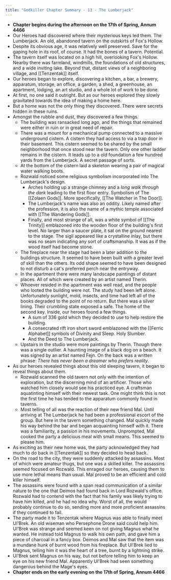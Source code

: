 ```yaml
---
title: "Godkiller Chapter Summary - 13 - The Lumberjack"
---
```

 - **Chapter begins during the afternoon on the 17th of Spring, Annum 4466**
 - Our Heroes had discovered where their mysterious keys led them. The Lumberjack. An old, abandoned tavern on the outskirts of Fox's Hollow.
 - Despite its obvious age, it was relatively well preserved. Save for the gaping hole in its roof, of course. It had the bones of a tavern. Potential.
 - The tavern itself was located on a high hill, overlooking Fox's Hollow. Nearby there was farmland, windmills, the foundations of old structures, and a wide inviting lake. Beyond that, distant views of a neighboring village, and [[Tenzentak]] itself.
 - Our heroes began to explore, discovering a kitchen, a bar, a brewery, apparatum, storage, an office, a garden, a shed, a greenhouse, an apartment, lodging, an art studio, and a whole lot of work to be done.
 - At first, no one said it outright. But as our heroes explored they slowly gravitated towards the idea of making a home here.
 - But a home was not the only thing they discovered. There were secrets hidden in these ruins.
 - Amongst the rubble and dust, they discovered a few things.
	 - The building was ransacked long ago, and the things that remained were either in ruin or in great need of repair.
	 - There was a mount for a mechanical pump connected to a massive underground cistern. A cistern they had access to via a trap door in their basement. This cistern seemed to be shared by the small neighborhood that once stood near the tavern. Only one other ladder remains in the cistern. It leads up to a old foundation a few hundred yards from the Lumberjack. A secret passage of sorts.
	 - At the bottom of the cistern laid a skeleton wearing a pair of magical water walking boots.
	 - Rozwald noticed some religious symbolism incorporated into The Lumberjack's design. 
		 - Arches holding up a strange chimney and a *long walk through the dark* leading to the first floor entry. Symbolism of The [[Zolaen Gods]]. More specifically, [[The Watcher in The Door]].
		 - The Lumberjack's name was also an oddity. Likely named after the profession, it is also the name of a mythic temple associated with [[The Wandering Gods]].
		 - Finally, and most strange of all, was a white symbol of [[The Trinity]] emblazoned into the wooden floor of the building's first level. No larger than a saucer plate, it sat on the ground nearest to the stage. The sigil appeared like a crystalline inlay, but there was no seam indicating any sort of craftsmanship. It was as if the wood itself had become stone.
	 - The fireplace near the stage had been a later addition to the buildings structure. It seemed to have been built with a greater level of skill than the others. Its odd shape seemed to have been designed to not disturb a cat's preferred perch near the entryway.
	 - In the apartment there were many landscape paintings of distant places. All of which were created by an artist named Therin.
	 - Whoever resided in the apartment was well read, and the people who looted the building were not. The study had been left alone. Unfortunately sunlight, mold, insects, and time had left all of the books degraded to the point of no return. But there was a silver lining. Their crumbling state exposed a safe. The home of the second key. Inside, our heroes found a few things.
		 - A sum of 336 gold which they decided to use to help restore the building.
		 - A consecrated rift iron short sword emblazoned with the [[Ferric Alphabet]] symbols of Divinity and Sleep. Holy Slumber.
		 - And the Deed to The Lumberjack.
	 - Upstairs in the studio were more paintings by Therin. Though there was a single outlier. A haunting image of a black dog on a beach. It was signed by an artist named Fejn. On the back was a written phrase: *There has never been a dreamer who prefers reality*.
 - As our heroes revealed things about this old sleeping tavern, it began to reveal things about them.
	 - Rozwald scanned the old tavern not only with the intention of exploration, but the discerning mind of an artificer. Those who watched him closely would see his practiced eye. A craftsman aquatinting himself with their newest task. One might think this is not the first time he has tended to the apparatum commonly found in taverns.
	 - Most telling of all was the reaction of their new friend Mal. Until arriving at The Lumberjack he had been a professional escort of the group. But here in the tavern something changed. Mal quickly made his way behind the bar and began acquainting himself with it. There was a familiarity, a passion in his movements. Unprompted, Mal cooked the party a delicious meal with small means. This seemed to please him.
 - As exciting as their new home was, the party acknowledged they had much to do back in [[Tenzentak]] so they decided to head back.
 - On the road to the city, they were suddenly attacked by assassins. Most of which were amateur thugs, but one was a skilled killer. The assassins seemed focused on Rozwald. This enraged our heroes, causing them to use more lethal means than usual. Mal proved to be an efficient and cold killer himself.
 - The assassins were found with a span read communication of a similar nature to the one that Deimos had found back in Lord Rozwald's office. Rozwald had to contend with the fact that his family was likely trying to have him killed, and he had no idea why. Worst of all, the would probably continue to do so, sending more and more proficient assassins if they continued to fail.
 - The party made it to Tenzentak where Magnus was able to finally meet Ul'Brek. An old wiseman who Persephone Drone said could help him. Ul'Brek was strange and seemed keen on not giving Magnus what he wanted. He instead told Magnus to walk his own path, and gave him a piece of charcoal in a fancy box. Deimos and Mal saw that the item was a mundane hunk of burnt wood from his fireplace. But Ul'Brek lied to Magnus, telling him it was the heart of a tree, burnt by a lightning strike.
 - Ul'Brek sent Magnus on his way, but not before telling him to keep an eye on his new friend Mal. Apparently Ul'Brek had seen something dangerous behind the Mage's eyes.
 - **Chapter ends on the early evening on the 17th of Spring, Annum 4466**